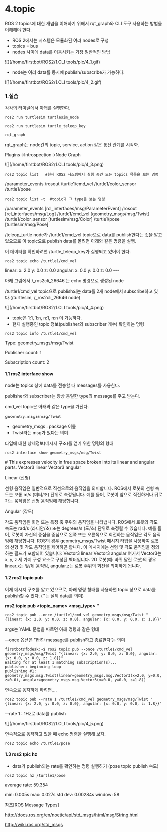 #  4.topic

ROS 2 topics에 대한 개념을 이해하기 위해서 rqt_graph와 CLI 도구 사용하는 방법을 이해해야 한다.

- ROS 2에서는 시스템은 모듈화된 여러 nodes로 구성
- topics = bus
- nodes 사이에 data를 이동시키는 가장 일반적인 방법

![](/home/firstbot/ROS2/1.CLI tools/pic/4_1.gif)

- node는 여러 data를 동시에 publish/subscribe가 가능하다. 

![](/home/firstbot/ROS2/1.CLI tools/pic/4_2.gif)



### 1.실습

각각의 터미널에서 아래를 실행한다.

```
ros2 run turtlesim turtlesim_node
```

```
ros2 run turtlesim turtle_teleop_key
```

```
rqt_graph
```

rqt_graph는 node간의 topic, service, action 같은 통신 관계를 시각화.

Plugins->Introspection->Node Graph

![](/home/firstbot/ROS2/1.CLI tools/pic/4_3.png)

```
ros2 topic list   #﻿현재 ROS2 시스템에서 실행 중인 모든 topics 목록을 보는 명령
```

/parameter_events
/rosout
/turtle1/cmd_vel
/turtle1/color_sensor
/turtle1/pose

```
ros2 topic list -t  #topic과 그 type을 보는 명령
```

/parameter_events [rcl_interfaces/msg/ParameterEvent]
/rosout [rcl_interfaces/msg/Log]
/turtle1/cmd_vel [geometry_msgs/msg/Twist]
/turtle1/color_sensor [turtlesim/msg/Color]
/turtle1/pose [turtlesim/msg/Pose]



/teleop_turtle node가 /turtle1/cmd_vel topic으로 data를 publish한다는 것을 알고 있으므로 이 topic으로 publish data를 볼려면 아래와 같은 명령을 실행.

이 데이터를 확인하려면 /turtle_teleop_key가 실행되고 있어야 한다.

```
ros2 topic echo /turtle1/cmd_vel
```

linear:
  x: 2.0
  y: 0.0
  z: 0.0
angular:
  x: 0.0
  y: 0.0
  z: 0.0
  \---



아래 그림에서 /_ros2cli_26646 는 echo 명령으로 생성된 node

/turtle1/cmd_vel topic으로 publish되는 data를 2개 node에서 subscribe하고 있다.(/turtlesim, /_ros2cli_26646 node)

![](/home/firstbot/ROS2/1.CLI tools/pic/4_4.png)

- topic은 1:1, 1:n, n:1, n:n 이 가능하다.
- 현재 실행중인 topic 정보(publisher와 subscriber 개수) 확인하는 명령

```
ros2 topic info /turtle1/cmd_vel
```

Type: geometry_msgs/msg/Twist

Publisher count: 1

Subscription count: 2



#### 1.1 ros2 interface show

node는 topics 상에 data를 전송할 때 messages를 사용한다.

publisher와 subscriber는 항상 동일한 type의 message를 주고 받는다.

cmd_vel topic은 아래와 같은 type을 가진다.

geometry_msgs/msg/Twist

- geometry_msgs : package 이름
- Twist라는 msg가 있다는 의미



타입에 대한 상세정보(메시지 구조)를 얻기 위한 명령의 형태

```
ros2 interface show geometry_msgs/msg/Twist
```

\# This expresses velocity in free space broken into its linear and angular parts.
   Vector3  linear
   Vector3  angular

Linear (선형)

 선형 움직임은 일반적으로 직선으로의 움직임을 의미합니다.  ROS에서 로봇의 선형 속도는 보통 m/s (미터/초) 단위로 측정됩니다. 예를 들어, 로봇이 앞으로 직진하거나 뒤로 가는 움직임은 선형 움직임에 해당합니다. 

Angular (각도) 

각도 움직임은 회전 또는 특정 축 주위의 움직임을 나타냅니다.  ROS에서 로봇의 각도 속도는 rad/s (라디안/초) 또는 degrees/s (도/초) 단위로 측정될 수 있습니다. 예를 들어, 로봇이 자신의 중심을 중심으로 왼쪽 또는 오른쪽으로 회전하는 움직임은 각도 움직임에 해당합니다. ROS의 경우 geometry_msgs/Twist 메시지 타입을 사용하여 로봇의 선형 및 각도 움직임을 제어하곤 합니다.  이 메시지에는 선형 및 각도 움직임을 정의하는 필드가 포함되어 있습니다: Vector3 linear Vector3 angular 여기서 Vector3는 x, y, z 세 가지 구성 요소로 구성된 벡터입니다.  2D 로봇(예: 바퀴 달린 로봇)의 경우 linear.x는 앞/뒤 움직임, angular.z는 로봇 주위의 회전을 의미하게 됩니다.



#### 1.2 ros2 topic pub

이제 메시지 구조를 알고 있으므로, 아래 명령 형태를 사용하면 topic 상으로 data를 publish할 수 있다. (''는 실제 data를 의미)

**ros2 topic pub <topic_name> <msg_type> '<args>'**

```
ros2 topic pub --once /turtle1/cmd_vel geometry_msgs/msg/Twist "{linear: {x: 2.0, y: 0.0, z: 0.0}, angular: {x: 0.0, y: 0.0, z: 1.8}}"
```

args는 YAML 문법을 따르면 아래 명령과 같은 형태

--once 옵션은 '1번만 message를 publish하고 종료한다'는 의미

```
firstbot@fbdesk:~$ ros2 topic pub --once /turtle1/cmd_vel geometry_msgs/msg/Twist "{linear: {x: 2.0, y: 0.0, z: 0.0}, angular: {x: 0.0, y: 0.0, z: 1.8}}"
Waiting for at least 1 matching subscription(s)...
publisher: beginning loop
publishing #1: geometry_msgs.msg.Twist(linear=geometry_msgs.msg.Vector3(x=2.0, y=0.0, z=0.0), angular=geometry_msgs.msg.Vector3(x=0.0, y=0.0, z=1.8))
```

연속으로 동자하게 하려면....

```
ros2 topic pub --rate 1 /turtle1/cmd_vel geometry_msgs/msg/Twist "{linear: {x: 2.0, y: 0.0, z: 0.0}, angular: {x: 0.0, y: 0.0, z: 1.8}}"
```

--rate 1 : 1Hz로 data를 publish

![](/home/firstbot/ROS2/1.CLI tools/pic/4_5.png)

연속적으로 동작하고 있을 때 echo 명령을 실행해 보자.

```
ros2 topic echo /turtle1/pose
```



#### 1.3 ros2 tpic hz

- data가 publish되는 rate를 확인하는 명령 실행하기 (pose topic publish 속도)

```
ros2 topic hz /turtle1/pose
```

average rate: 59.354

  min: 0.005s max: 0.027s std dev: 0.00284s window: 58



참조[ROS Message Types]

http://docs.ros.org/en/noetic/api/std_msgs/html/msg/String.html

http://wiki.ros.org/std_msgs



